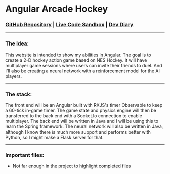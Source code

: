 # Angular Arcade Hockey

### [GitHub Repository](https://github.com/KevinCox0427/Angular-Arcade-Hockey) | [Live Code Sandbox](https://codesandbox.io/p/sandbox/angular-arcade-hockey-tfffm5) | [Dev Diary](https://github.com/KevinCox0427/Angular-Arcade-Hockey/wiki/Game-Dev-Diary-until-I-get-hired)

---

### The idea:

This website is intended to show my abilities in Angular.
The goal is to create a 2-D hockey action game based on NES Hockey.
It will have multiplayer game sessions where users can invite their friends to duel.
And I'll also be creating a neural network with a reinforcement model for the AI players.

___

### The stack:

The front end will be an Angular built with RXJS's timer Observable to keep a 60-tick in-game timer.
The game state and physics engine will then be transferred to the back end with a Socket.Io connection to enable multiplayer.
The back end will be written in Java and I will be using this to learn the Spring framework.
The neural network will also be written in Java, although I know there is much more support and performs better with Python, so I might make a Flask server for that.

___


### Important files:

* Not far enough in the project to highlight completed files

